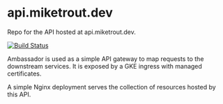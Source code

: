# api.miketrout.dev

Repo for the API hosted at api.miketrout.dev.

[![Build Status](https://travis-ci.org/mike-trout/api.miketrout.dev.svg?branch=master)](https://travis-ci.org/mike-trout/api.miketrout.dev)

Ambassador is used as a simple API gateway to map requests to the downstream services. It is exposed by a GKE ingress with managed certificates.

A simple Nginx deployment serves the collection of resources hosted by this API.
